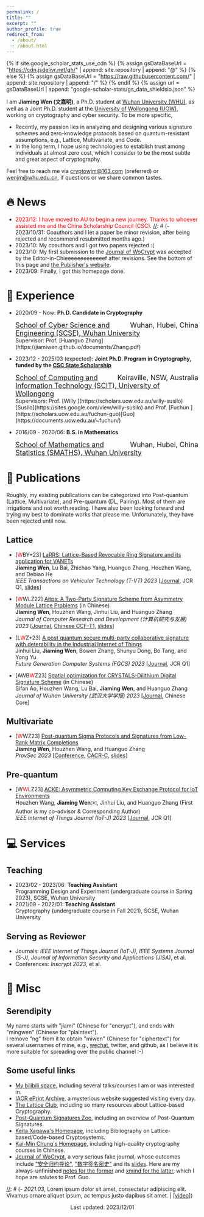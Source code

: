 ```yaml
---
permalink: /
title: ""
excerpt: ""
author_profile: true
redirect_from: 
  - /about/
  - /about.html
---
```


{% if site.google_scholar_stats_use_cdn %}
{% assign gsDataBaseUrl = "https://cdn.jsdelivr.net/gh/" | append: site.repository | append: "@" %}
{% else %}
{% assign gsDataBaseUrl = "https://raw.githubusercontent.com/" | append: site.repository | append: "/" %}
{% endif %}
{% assign url = gsDataBaseUrl | append: "google-scholar-stats/gs_data_shieldsio.json" %}

<span class='anchor' id='about-me'></span>

[//]: # (# 🥷 About Me 📖 📝 📧 🖖)

I am **Jiaming Wen (文嘉明)**, a Ph.D. student at [Wuhan University (WHU)](https://whu.edu.cn/), as well as a Joint Ph.D. student at the [University of Wollongong (UOW)](http://uow.edu.au/), working on cryptography and cyber security. To be more specific,
- Recently, my passion lies in analyzing and designing various signature schemes and zero-knowledge protocols based on quantum-resistant assumptions, e.g., Lattice, Multivariate, and Code.
- In the long term, I hope using technologies to establish trust among individuals at almost zero cost, which I consider to be the most subtle and great aspect of cryptography.

Feel free to reach me via <cryptowjm@163.com> (preferred) or <wenjm@whu.edu.cn>, if questions or we share common tastes.

# 🔥 News
- <font color=Red>2023/12: I have moved to AU to begin a new journey. Thanks to whoever assisted me and the China Scholarship Council (CSC).</font>
[//]: # (- 2023/10/31: Coauthors and I let a paper be minor revision, after being rejected and recommend resubmitted months ago.)
- 2023/10: My coauthors and I got two papers rejected :(
- 2023/10: My first submission to the [Journal of WoCrypt](https://documents.uow.edu.au/~fuchun/jow.html) was accepted by the Editor-in-Chieeeeeeeeeeeeef after revisions. See the bottom of this page and [the Publisher's website](https://documents.uow.edu.au/~fuchun/methodology.html).
- 2023/09: Finally, I got this homepage done.

# 🏃 Experience
- 2020/09 - Now: **Ph.D. Candidate in Cryptography**
  <div style="font-size:18px"><span style="float:right">Wuhan, Hubei, China</span><a href="https://cse.whu.edu.cn/" title="School of Cyber Science and Engineering (SCSE), Wuhan University"> School of Cyber Science and Engineering (SCSE), Wuhan University</a> </div>
  Supervisor: Prof. [Huanguo Zhang](https://jiamiwen.github.io/documents/Zhang.pdf)

- 2023/12 - 2025/03 (expected): **Joint Ph.D. Program in Cryptography, funded by the [CSC State Scholarship](https://www.csc.edu.cn/chuguo)**
  <div style="font-size:18px"><span style="float:right">Keiraville, NSW, Australia</span><a href="https://www.uow.edu.au/engineering-information-sciences/schools-entities/scit/" title="School of Computing and Information Technology (SCIT), University of Wollongong"> School of Computing and Information Technology (SCIT), University of Wollongong</a> </div>
  Supervisors: Prof. [Willy ](https://scholars.uow.edu.au/willy-susilo)[Susilo](https://sites.google.com/view/willy-susilo) and Prof. [Fuchun ](https://scholars.uow.edu.au/fuchun-guo)[Guo](https://documents.uow.edu.au/~fuchun/)

- 2016/09 - 2020/06: **B.S. in Mathematics**
  <div style="font-size:18px"><span style="float:right">Wuhan, Hubei, China</span><a href="http://maths.whu.edu.cn/" title="School of Mathematics and Statistics (SMATHS), Wuhan University"> School of Mathematics and Statistics (SMATHS), Wuhan University</a> </div>

# 📜 Publications
Roughly, my existing publications can be categorized into Post-quantum (Lattice, Multivariate), and Pre-quantum (DL, Pairing). Most of them are irrigations and not worth reading. I have also been looking forward and trying my best to dominate works that please me. Unfortunately, they have been rejected until now.
## Lattice
- [<font color=Red>W</font>BY+23] [LaRRS: Lattice-Based Revocable Ring Signature and its application for VANETs](https://ieeexplore.ieee.org/document/10219003)
  <br> **Jiaming Wen**, Lu Bai, Zhichao Yang, Huanguo Zhang, Houzhen Wang, and Debiao He
  <br> *IEEE Transactions on Vehicular Technology (T-VT) 2023* [[Journal](https://vtsociety.org/publication/ieee-transactions-vehicular-technology), JCR Q1, [slides](https://jiamiwen.github.io/documents/larrs-slides.pdf)]
  
- [<font color=Red>W</font>WLZ22] [Aitps: A Two-Party Signature Scheme from Asymmetry Module Lattice Problems](https://crad.ict.ac.cn/cn/article/doi/10.7544/issn1000-1239.202220533) (in Chinese)
  <br> **Jiaming Wen**, Houzhen Wang, Jinhui Liu, and Huanguo Zhang
  <br> *Journal of Computer Research and Development (计算机研究与发展) 2023* [[Journal](https://crad.ict.ac.cn/), [Chinese CCF-T1](https://www.ccf.org.cn/ccftjgjxskwml/), [slides](https://jiamiwen.github.io/documents/aitps-slides.pdf)]
  
- [L<font color=Red>W</font>Z+23] [A post quantum secure multi-party collaborative signature with deterability in the Industrial Internet of Things](https://www.sciencedirect.com/science/article/pii/S0167739X22003983?via%3Dihub)
  <br> Jinhui Liu, **Jiaming Wen**, Bowen Zhang, Shunyu Dong, Bo Tang, and Yong Yu
  <br> *Future Generation Computer Systems (FGCS) 2023* [[Journal](https://www.sciencedirect.com/journal/future-generation-computer-systems), JCR Q1]

- [AWB<font color=Red>W</font>Z23] [Spatial optimization for CRYSTALS-Dilithium Digital Signature Scheme](http://xblx.whu.edu.cn/zh/article/doi/10.14188/j.1671-8836.2022.0199/) (in Chinese)
  <br> Sifan Ao, Houzhen Wang, Lu Bai, **Jiaming Wen**, and Huanguo Zhang
  <br> *Journal of Wuhan University (武汉大学学报) 2023* [[Journal](http://xblx.whu.edu.cn/), Chinese Core]

## Multivariate
- [<font color=Red>W</font>WZ23] [Post-quantum Sigma Protocols and Signatures from Low-Rank Matrix Completions](https://link.springer.com/chapter/10.1007/978-3-031-45513-1_11)
  <br> **Jiaming Wen**, Houzhen Wang, and Huanguo Zhang
  <br> *ProvSec 2023* [[Conference](https://provsec2023.github.io/ProvSec2023/#), [CACR-C](https://www.cacrnet.org.cn/site/content/1290.html), [slides](https://jiamiwen.github.io/documents/lrmc-slides.pdf)]

  
## Pre-quantum
- [W<font color=Red>W</font>LZ23] [ACKE: Asymmetric Computing Key Exchange Protocol for IoT Environments](https://ieeexplore.ieee.org/document/10131978)
  <br> Houzhen Wang, **Jiaming Wen**✉️, Jinhui Liu, and Huanguo Zhang (First Author is my co-advisor & Corresponding Author)
  <br> *IEEE Internet of Things Journal (IoT-J) 2023* [[Journal](https://ieee-iotj.org/), JCR Q1]




[//]: # (# 🎖 Selected Honors and Awards)

# 💻 Services
## Teaching
- 2023/02 - 2023/06: **Teaching Assistant**
  <br>Programming Design and Experiment (undergraduate course in Spring 2023), SCSE, Wuhan University
- 2021/09 - 2022/01: **Teaching Assistant**
  <br>Cryptography (undergraduate course in Fall 2021), SCSE, Wuhan University

## Serving as Reviewer
- Journals: *IEEE Internet of Things Journal (IoT-J)*, *IEEE Systems Journal (S-J)*, *Journal of Information Security and Applications (JISA)*, et al.
- Conferences: *Inscrypt 2023*, et al.

# 🧰 Misc
## Serendipity
My name starts with "jiami" (Chinese for "encrypt"), and ends with "mingwen" (Chinese for "plaintext"). 
<br>I remove "ng" from it to obtain "miwen" (Chinese for "ciphertext") for several usernames of mine, e.g., [wechat](https://jiamiwen.github.io/images/wechat.jpg), twitter, and github, as I believe it is more suitable for spreading over the public channel :-)
## Some useful links
- [My bilibili space](https://space.bilibili.com/59630141), including several talks/courses I am or was interested in.
- [IACR ePrint Archive](https://eprint.iacr.org/), a mysterious website suggested visiting every day.
- [The Lattice Club](https://thelatticeclub.com/), including so many resources about Lattice-based Cryptography.
- [Post-Quantum Signatures Zoo](https://pqshield.github.io/nist-sigs-zoo/), including an overview of Post-Quantum Signatures.
- [Keita Xagawa's Homepage](https://xagawa.net/), including Bibliography on Lattice-based/Code-based Cryptosystems.
- [Kai-Min Chung's Homepage](https://homepage.iis.sinica.edu.tw/~kmchung/), including high-quality cryptography courses in Chinese.
- [Journal of WoCrypt](https://documents.uow.edu.au/~fuchun/jow.html), a very serious fake journal, whose outcomes include ["安全归约导论"](https://documents.uow.edu.au/~fuchun/book.html), ["数字签名密史"](https://documents.uow.edu.au/~fuchun/cryptologic-history.html) and its [slides](https://documents.uow.edu.au/~fuchun/methodology.html). Here are my always-unfinished [notes for the former](https://jiamiwen.github.io/documents/notes.pdf) and [xmind for the latter](https://jiamiwen.github.io/documents/xmind.pdf), which I hope are salutes to Prof. Guo. 


[//]: # (# 💬 Invited Talks)
[//]: # (- *2021.06*, Lorem ipsum dolor sit amet, consectetur adipiscing elit. Vivamus ornare aliquet ipsum, ac tempus justo dapibus sit amet. )
[//]: # (- *2021.03*, Lorem ipsum dolor sit amet, consectetur adipiscing elit. Vivamus ornare aliquet ipsum, ac tempus justo dapibus sit amet.  \| [\[video\]](https://github.com/))


<p style="text-align:center">Last updated: 2023/12/01 </p>
